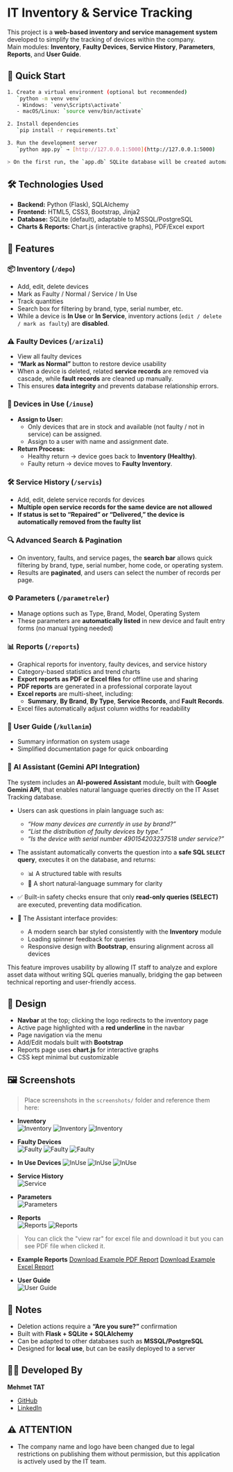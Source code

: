 # IT Inventory & Service Tracking

This project is a **web-based inventory and service management system** developed to simplify the tracking of devices within the company.  
Main modules: **Inventory**, **Faulty Devices**, **Service History**, **Parameters**, **Reports**, and **User Guide**.

## 🚀 Quick Start
```bash
1. Create a virtual environment (optional but recommended)  
   `python -m venv venv`  
   - Windows: `venv\Scripts\activate`  
   - macOS/Linux: `source venv/bin/activate`  

2. Install dependencies  
   `pip install -r requirements.txt`  

3. Run the development server  
   `python app.py` → [http://127.0.0.1:5000](http://127.0.0.1:5000)

> On the first run, the `app.db` SQLite database will be created automatically.
```
## 🛠 Technologies Used
- **Backend:** Python (Flask), SQLAlchemy  
- **Frontend:** HTML5, CSS3, Bootstrap, Jinja2  
- **Database:** SQLite (default), adaptable to MSSQL/PostgreSQL  
- **Charts & Reports:** Chart.js (interactive graphs), PDF/Excel export  

## 🔑 Features

### 📦 Inventory (`/depo`)
- Add, edit, delete devices  
- Mark as Faulty / Normal / Service / In Use 
- Track quantities  
- Search box for filtering by brand, type, serial number, etc.
- While a device is **In Use** or **In Service**, inventory actions (`edit / delete / mark as faulty`) are **disabled**.

### ⚠️ Faulty Devices (`/arizali`)
- View all faulty devices  
- **“Mark as Normal”** button to restore device usability
- When a device is deleted, related **service records** are removed via cascade, while **fault records** are cleaned up manually.  
- This ensures **data integrity** and prevents database relationship errors.

### 👥 Devices in Use (`/inuse`)
- **Assign to User:**  
  - Only devices that are in stock and available (not faulty / not in service) can be assigned.  
  - Assign to a user with name and assignment date.  
- **Return Process:**  
  - Healthy return → device goes back to **Inventory (Healthy)**.  
  - Faulty return → device moves to **Faulty Inventory**.

### 🛠 Service History (`/servis`)
- Add, edit, delete service records for devices  
- **Multiple open service records for the same device are not allowed**  
- **If status is set to “Repaired” or “Delivered,” the device is automatically removed from the faulty list**

### 🔍 Advanced Search & Pagination  
- On inventory, faults, and service pages, the **search bar** allows quick filtering by brand, type, serial number, home code, or operating system.  
- Results are **paginated**, and users can select the number of records per page.  

### ⚙️ Parameters (`/parametreler`)
- Manage options such as Type, Brand, Model, Operating System  
- These parameters are **automatically listed** in new device and fault entry forms (no manual typing needed)  

### 📊 Reports (`/reports`)
- Graphical reports for inventory, faulty devices, and service history  
- Category-based statistics and trend charts  
- **Export reports as PDF or Excel files** for offline use and sharing
- **PDF reports** are generated in a professional corporate layout 
- **Excel reports** are multi-sheet, including:  
  - **Summary**, **By Brand**, **By Type**, **Service Records**, and **Fault Records**.  
- Excel files automatically adjust column widths for readability  

### 📘 User Guide (`/kullanim`)
- Summary information on system usage  
- Simplified documentation page for quick onboarding

### 🤖 AI Assistant (Gemini API Integration)

The system includes an **AI-powered Assistant** module, built with **Google Gemini API**, that enables natural language queries directly on the IT Asset Tracking database.  

- Users can ask questions in plain language such as:  
  - *“How many devices are currently in use by brand?”*  
  - *“List the distribution of faulty devices by type.”*  
  - *“Is the device with serial number 490154203237518 under service?”*  

- The assistant automatically converts the question into a **safe SQL `SELECT` query**, executes it on the database, and returns:  
  - 📊 A structured table with results  
  - 📝 A short natural-language summary for clarity  

- ✅ Built-in safety checks ensure that only **read-only queries (SELECT)** are executed, preventing data modification.  

- 🎨 The Assistant interface provides:  
  - A modern search bar styled consistently with the **Inventory** module  
  - Loading spinner feedback for queries  
  - Responsive design with **Bootstrap**, ensuring alignment across all devices  

This feature improves usability by allowing IT staff to analyze and explore asset data without writing SQL queries manually, bridging the gap between technical reporting and user-friendly access.


## 🎨 Design
- **Navbar** at the top; clicking the logo redirects to the inventory page  
- Active page highlighted with a **red underline** in the navbar  
- Page navigation via the menu  
- Add/Edit modals built with **Bootstrap**  
- Reports page uses **chart.js** for interactive graphs  
- CSS kept minimal but customizable  

## 🖼️ Screenshots
> Place screenshots in the `screenshots/` folder and reference them here:

- **Inventory**  
  ![Inventory](screenshots/depo.jpg)
  ![Inventory](screenshots/ekleme.jpg)
  ![Inventory](screenshots/düzenle.jpg)

- **Faulty Devices**  
  ![Faulty](screenshots/arizali.jpg)
  ![Faulty](screenshots/arizamevcut.jpg)
  ![Faulty](screenshots/arizayeni.jpg)

- **In Use Devices**
  ![InUse](screenshots/inusecihaz.jpg)
  ![InUse](screenshots/kullanımaver.jpg)
  ![InUse](screenshots/iadeişlemi.jpg)


- **Service History**  
  ![Service](screenshots/servis.jpg)

- **Parameters**  
  ![Parameters](screenshots/parametreler.jpg)

- **Reports**  
  ![Reports](screenshots/raporlar.jpg)
  ![Reports](screenshots/raporlar2.jpg)

> You can click the "view rar" for excel file and download it but you can see PDF file when clicked it.

- **Example Reports**
  [Download Example PDF Report](screenshots/MAGNAreport.pdf)
  [Download Example Excel Report](screenshots/MAGNAreport.xlsx)

- **User Guide**  
  ![User Guide](screenshots/kullanim.jpg)

## 📝 Notes
- Deletion actions require a **“Are you sure?”** confirmation  
- Built with **Flask + SQLite + SQLAlchemy**  
- Can be adapted to other databases such as **MSSQL/PostgreSQL**  
- Designed for **local use**, but can be easily deployed to a server

## 👨‍💻 Developed By
**Mehmet TAT**  
- [GitHub](https://github.com/mexmettat)  
- [LinkedIn](https://www.linkedin.com/in/mehmettat/)

## ⚠️ ATTENTION
- The company name and logo have been changed due to legal restrictions on publishing them without permission, but this application is actively used by the IT team.
